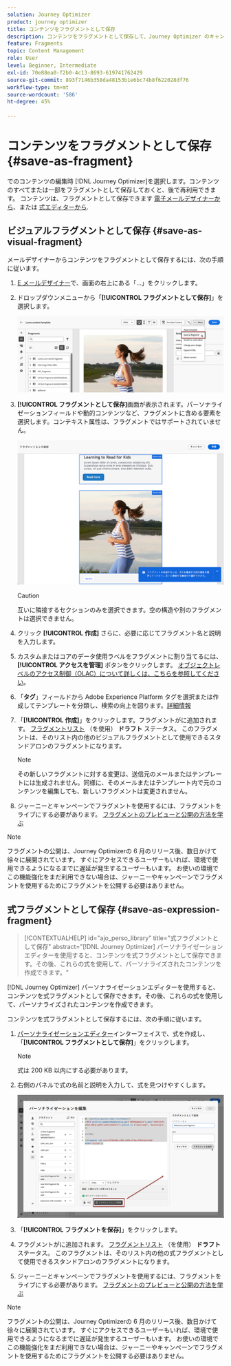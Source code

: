 ```yaml
---
solution: Journey Optimizer
product: journey optimizer
title: コンテンツをフラグメントとして保存
description: コンテンツをフラグメントとして保存して、Journey Optimizer のキャンペーンとジャーニーでコンテンツを再利用する方法を説明します
feature: Fragments
topic: Content Management
role: User
level: Beginner, Intermediate
exl-id: 70e88ea0-f2b0-4c13-8693-619741762429
source-git-commit: 893f7146b358da48153b1e6bc74b8f622028df76
workflow-type: tm+mt
source-wordcount: '586'
ht-degree: 45%

---
```


# コンテンツをフラグメントとして保存 {#save-as-fragment}

でのコンテンツの編集時 [!DNL Journey Optimizer]を選択します。コンテンツのすべてまたは一部をフラグメントとして保存しておくと、後で再利用できます。 コンテンツは、フラグメントとして保存できます [電子メールデザイナーから](#save-as-visual-fragment)、または [式エディターから](#save-as-expression-fragment).

## ビジュアルフラグメントとして保存 {#save-as-visual-fragment}

メールデザイナーからコンテンツをフラグメントとして保存するには、次の手順に従います。

1. [E メールデザイナー](../email/get-started-email-design.md)で、画面の右上にある「...」をクリックします。

1. ドロップダウンメニューから「**[!UICONTROL フラグメントとして保存]**」を選択します。

   ![](assets/fragment-save-as.png)

1. **[!UICONTROL フラグメントとして保存]**&#x200B;画面が表示されます。パーソナライゼーションフィールドや動的コンテンツなど、フラグメントに含める要素を選択します。コンテキスト属性は、フラグメントではサポートされていません。

   ![](assets/fragment-save-as-screen.png)

   >[!CAUTION]
   >
   >互いに隣接するセクションのみを選択できます。空の構造や別のフラグメントは選択できません。

1. クリック **[!UICONTROL 作成]** さらに、必要に応じてフラグメント名と説明を入力します。

1. カスタムまたはコアのデータ使用ラベルをフラグメントに割り当てるには、 **[!UICONTROL アクセスを管理]** ボタンをクリックします。 [オブジェクトレベルのアクセス制御（OLAC）について詳しくは、こちらを参照してください](../administration/object-based-access.md)。

1. 「**タグ**」フィールドから Adobe Experience Platform タグを選択または作成してテンプレートを分類し、検索の向上を図ります。[詳細情報](../start/search-filter-categorize.md#tags)

1. 「**[!UICONTROL 作成]**」をクリックします。フラグメントがに追加されます。 [フラグメントリスト](#access-manage-fragments) （を使用） **ドラフト** ステータス。 このフラグメントは、そのリスト内の他のビジュアルフラグメントとして使用できるスタンドアロンのフラグメントになります。

   >[!NOTE]
   >
   >その新しいフラグメントに対する変更は、送信元のメールまたはテンプレートには生成されません。同様に、そのメールまたはテンプレート内で元のコンテンツを編集しても、新しいフラグメントは変更されません。

1. ジャーニーとキャンペーンでフラグメントを使用するには、フラグメントをライブにする必要があります。 [フラグメントのプレビューと公開の方法を学ぶ](../content-management/create-fragments.md#publish)

>[!NOTE]
>
>フラグメントの公開は、Journey Optimizerの 6 月のリリース後、数日かけて徐々に展開されています。 すぐにアクセスできるユーザーもいれば、環境で使用できるようになるまでに遅延が発生するユーザーもいます。 お使いの環境でこの機能強化をまだ利用できない場合は、ジャーニーやキャンペーンでフラグメントを使用するためにフラグメントを公開する必要はありません。

## 式フラグメントとして保存 {#save-as-expression-fragment}

>[!CONTEXTUALHELP]
>id="ajo_perso_library"
>title="式フラグメントとして保存"
>abstract="[!DNL Journey Optimizer] パーソナライゼーションエディターを使用すると、コンテンツを式フラグメントとして保存できます。その後、これらの式を使用して、パーソナライズされたコンテンツを作成できます。"

[!DNL Journey Optimizer] パーソナライゼーションエディターを使用すると、コンテンツを式フラグメントとして保存できます。その後、これらの式を使用して、パーソナライズされたコンテンツを作成できます。

コンテンツを式フラグメントとして保存するには、次の手順に従います。

1. [パーソナライゼーションエディター](../personalization/personalization-build-expressions.md)インターフェイスで、式を作成し、「**[!UICONTROL フラグメントとして保存]**」をクリックします。

   >[!NOTE]
   >
   >式は 200 KB 以内にする必要があります。

1. 右側のパネルで式の名前と説明を入力して、式を見つけやすくします。

   ![](assets/expression-fragment-save-as.png)

1. 「**[!UICONTROL フラグメントを保存]**」をクリックします。

   <!--An expression fragment cannot be nested inside another fragment.-->

1. フラグメントがに追加されます。 [フラグメントリスト](#access-manage-fragments) （を使用） **ドラフト** ステータス。 このフラグメントは、そのリスト内の他の式フラグメントとして使用できるスタンドアロンのフラグメントになります。

1. ジャーニーとキャンペーンでフラグメントを使用するには、フラグメントをライブにする必要があります。 [フラグメントのプレビューと公開の方法を学ぶ](../content-management/create-fragments.md#publish)

>[!NOTE]
>
>フラグメントの公開は、Journey Optimizerの 6 月のリリース後、数日かけて徐々に展開されています。 すぐにアクセスできるユーザーもいれば、環境で使用できるようになるまでに遅延が発生するユーザーもいます。 お使いの環境でこの機能強化をまだ利用できない場合は、ジャーニーやキャンペーンでフラグメントを使用するためにフラグメントを公開する必要はありません。
